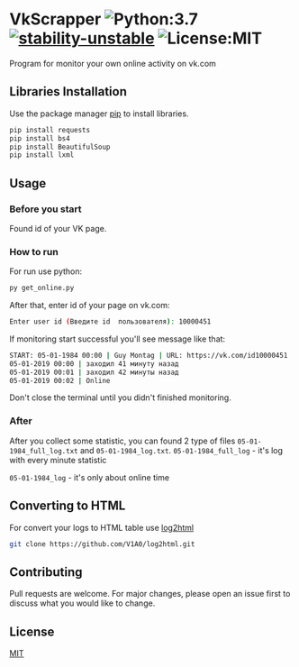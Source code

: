 # VkScrapper ![Python:3.7](https://img.shields.io/badge/Python-3.7-yellow) [![stability-unstable](https://img.shields.io/badge/stability-unstable-yellow.svg)](https://github.com/emersion/stability-badges#unstable) ![License:MIT](https://img.shields.io/github/license/V1A0/VkScrapper)
 
 Program for monitor your own online activity on vk.com

## Libraries Installation

Use the package manager [pip](https://pip.pypa.io/en/stable/) to install libraries.

```python
pip install requests
pip install bs4
pip install BeautifulSoup
pip install lxml
```

## Usage

### Before you start
Found id of your VK page.

### How to run
For run use python:
```bash
py get_online.py
```
After that, enter id of your page on vk.com:
```bash
Enter user id (Введите id  пользователя): 10000451
```
If monitoring start successful you'll see message like that:
```bash
START: 05-01-1984 00:00 | Guy Montag | URL: https://vk.com/id10000451
05-01-2019 00:00 | заходил 41 минуту назад
05-01-2019 00:01 | заходил 42 минуты назад
05-01-2019 00:02 | Online
```
Don't close the terminal until you didn't finished monitoring.

### After
After you collect some statistic, you can found 2 type of files `05-01-1984_full_log.txt` and `05-01-1984_log.txt`.
`05-01-1984_full_log` - it's log with every minute statistic

`05-01-1984_log` - it's only about online time

## Converting to HTML
For convert your logs to HTML table use [log2html](https://github.com/V1A0/log2html)
```bash
git clone https://github.com/V1A0/log2html.git
```

## Contributing
Pull requests are welcome. For major changes, please open an issue first to discuss what you would like to change.

## License
[MIT](https://choosealicense.com/licenses/mit/)
